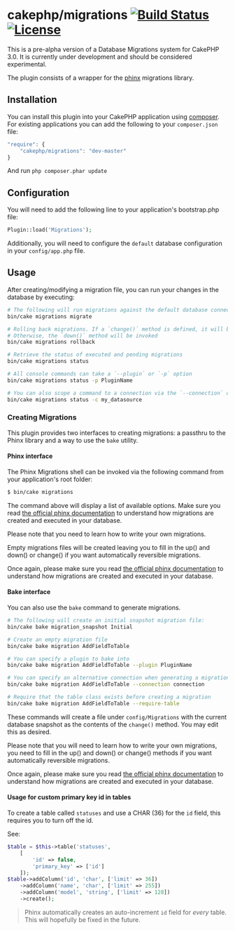 # cakephp/migrations [![Build Status](https://travis-ci.org/cakephp/migrations.svg?branch=master)](https://travis-ci.org/cakephp/migrations) [![License](https://poser.pugx.org/cakephp/migrations/license.svg)](https://packagist.org/packages/cakephp/migrations)

This is a pre-alpha version of a Database Migrations system for CakePHP 3.0. It is currently under development and should be considered experimental.

The plugin consists of a wrapper for the [phinx](http://phinx.org) migrations library.

## Installation

You can install this plugin into your CakePHP application using
[composer](http://getcomposer.org). For existing applications you can add the
following to your `composer.json` file:

```javascript
"require": {
	"cakephp/migrations": "dev-master"
}
```

And run `php composer.phar update`

## Configuration

You will need to add the following line to your application's bootstrap.php file:

```php
Plugin::load('Migrations');
```

Additionally, you will need to configure the `default` database configuration in your `config/app.php` file.

## Usage

After creating/modifying a migration file, you can run your changes in the database by executing:

```bash
# The following will run migrations against the default database connection
bin/cake migrations migrate

# Rolling back migrations. If a `change()` method is defined, it will be reversed.
# Otherwise, the `down()` method will be invoked
bin/cake migrations rollback

# Retrieve the status of executed and pending migrations
bin/cake migrations status

# All console commands can take a `--plugin` or `-p` option
bin/cake migrations status -p PluginName

# You can also scope a command to a connection via the `--connection` or `-c` option
bin/cake migrations status -c my_datasource
```

### Creating Migrations

This plugin provides two interfaces to creating migrations: a passthru to the Phinx library and a way to use the `bake` utility.

#### Phinx interface

The Phinx Migrations shell can be invoked via the following command from your application's root folder:

```bash
$ bin/cake migrations
```

The command above will display a list of available options. Make sure you read [the official phinx documentation](http://docs.phinx.org/en/latest/migrations.html) to understand how migrations are created and executed in your database.

Please note that you need to learn how to write your own migrations.

Empty migrations files will be created leaving you to fill in the up() and down() or change() if you want automatically reversible migrations.

Once again, please make sure you read [the official phinx documentation](http://docs.phinx.org/en/latest/migrations.html) to understand how migrations are created and executed in your database.


#### Bake interface

You can also use the `bake` command to generate migrations.

```bash
# The following will create an initial snapshot migration file:
bin/cake bake migration_snapshot Initial

# Create an empty migration file
bin/cake bake migration AddFieldToTable

# You can specify a plugin to bake into
bin/cake bake migration AddFieldToTable --plugin PluginName

# You can specify an alternative connection when generating a migration.
bin/cake bake migration AddFieldToTable --connection connection

# Require that the table class exists before creating a migration
bin/cake bake migration AddFieldToTable --require-table
```

These commands will create a file under `config/Migrations` with the current database snapshot as the contents of the `change()` method. You may edit this as desired.

Please note that you will need to learn how to write your own migrations, you need to fill in the up() and down() or change() methods if you want automatically reversible migrations.

Once again, please make sure you read [the official phinx documentation](http://docs.phinx.org/en/latest/migrations.html) to understand how migrations are created and executed in your database.

#### Usage for custom primary key id in tables

To create a table called `statuses` and use a CHAR (36) for the `id` field, this requires you to turn off the id.

See:

```php
$table = $this->table('statuses',
    [
        'id' => false,
        'primary_key' => ['id']
    ]);
$table->addColumn('id', 'char', ['limit' => 36])
    ->addColumn('name', 'char', ['limit' => 255])
    ->addColumn('model', 'string', ['limit' => 128])
    ->create();
```

> Phinx automatically creates an auto-increment `id` field for *every* table. This will hopefully be fixed in the future.
